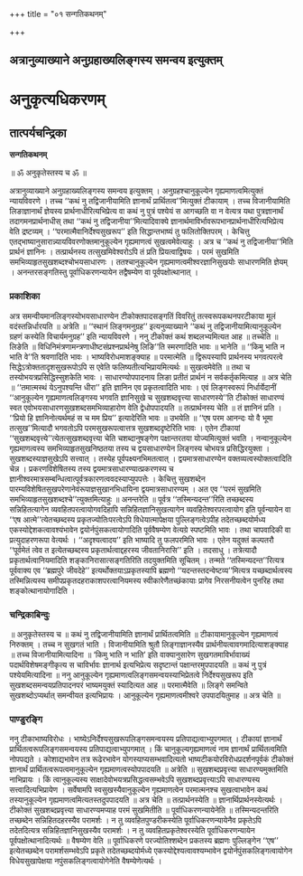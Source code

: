 +++
title = "०१ सन्गतिकथनम्"

+++


## अत्रानुव्याख्याने अनुग्रहाख्यलिङ्गस्य समन्वय इत्युक्तम्

# **अनुकृत्यधिकरणम्**

## **तात्पर्यचन्द्रिका**

**सन्गतिकथनम्**

॥ ॐ अनुकृतेस्तस्य च ॐ ॥

अत्रानुव्याख्याने अनुग्रहाख्यलिङ्गस्य समन्वय इत्युक्तम् । अनुग्रहश्चानुकूल्येन गृह्यमाणत्वमित्युक्तं न्यायविवरणे । तच्च ‘‘कथं नु तद्विजानीयामिति ज्ञानार्थं प्रार्थितत्व’’मित्युक्तं टीकायाम् । तच्च विजानीयामिति लिङाज्ञानार्थं ज्ञेयस्य प्रार्थनाधीरित्यभिप्रेत्य वा कथं नु पुत्रं पश्येयं स आगच्छति वा न वेत्यत्र यथा पुत्रज्ञानार्थं तदागमनप्रार्थनाधीस् तथा ‘‘कथं नु तद्विजानीया’’मित्यादिवाक्ये ज्ञानार्थमाविर्भावरूपभानप्रार्थनाधीरित्यभिप्रेत्य वेति द्रष्टव्यम् । ‘‘परमात्मैवानिर्देश्यसुखरूप’’ इति सिद्धान्तभाष्यं तु फलितोक्तिपरम् । केचित्तु एतद्भाष्यानुसारान्न्यायविवरणोक्तमानुकूल्येन गृह्यमाणत्वं सुखत्वमेवेत्याहुः । अत्र च ‘‘कथं नु तद्विजानीया’’मिति प्रार्थनं ज्ञानिनः । तत्प्रार्थनस्य तत्सुखमिवेश्वरोऽपि तं प्रति प्रियत्वाद्विषयः । परमं सुखमिति समभिव्याहृतसुखशब्दश्चोभयसाधारणः । ततश्चानुकूल्येन गृह्यमाणत्वमीश्वरज्ञानिसुखयोः साधारणमिति ज्ञेयम् । अनन्तरसङ्गतिस्तु पूर्वाधिकरणन्यायेन तद्वैषम्येण वा पूर्वपक्षोत्थानात् ।

### **प्रकाशिका**

अत्र समन्वीयमानलिङ्गस्योभयसाधारण्येन टीकोक्तपादसङ्गतिं विवरितुं तत्स्वरूपकथनपरटीकाया मूलं वदंस्तन्निर्धारयति ॥ अत्रेति ॥ ‘‘स्थानं लिङ्गमनुग्रह’’ इत्यनुव्याख्याने ‘‘कथं नु तद्विजानीयामित्यानुकूल्येन ग्रहणं कस्येति विचार्यमनुग्रह’’ इति न्यायविवरणे । ननु टीकोक्तं कथं शब्दलभ्यमित्यत आह ॥ तच्चेति ॥ लिङेति ॥ विधिनिमंत्रणामन्त्रणाधीष्टसंप्रश्नप्रार्थनेषु लिङि’’ति स्मरणादिति भावः ॥ भानेति ॥ ‘‘किमु भाति न भाति वे’’ति श्रवणादिति भावः । भाष्यविरोधमाशङ्क्याह ॥ परमात्मेति ॥ द्विरूपस्यापि प्रार्थनस्य भगवत्परत्वे सिद्धेऽत्रोक्ततादृशसुखरूपोऽपि स एवेति फलिष्यतीत्यभिप्रायमित्यर्थः ॥ सुखत्वमेवेति ॥ तथा च तस्योभयत्रप्रसिद्धिस्सुशकेति भावः । साधारण्योपपादनाय लिङा प्रतीतं प्रार्थनं न सर्वकर्तृकमित्याह ॥ अत्र चेति ॥ ‘‘तमात्मस्थं येऽनुपश्यन्ति धीरा’’ इति ज्ञानिन एव प्रकृतत्वादिति भावः । एवं लिङ्गस्वरूपं निर्धार्येदानीं ‘‘आनुकूल्येन गृह्यमाणत्वलिङ्गस्य भगवति ज्ञानिसुखे च सुखशब्दवृत्त्या साधारणस्ये’’ति टीकोक्तं साधारण्यं स्वत एवोभयसाधारणसुखशब्दसमभिव्याहारोण वेति द्वेधोपपादयति ॥ तत्प्रार्थनस्य चेति ॥ तं ज्ञानिनं प्रति । ‘‘प्रियो हि ज्ञानिनोत्यर्थमहं स च मम प्रिय’’ इत्यादेरिति भावः ॥ उभयेति ॥ ‘‘एष परम आनन्दः यो वै भूमा तत्सुख’’मित्यादौ भगवतोऽपि परमसुखरूपत्वात्तत्र सुखशब्ददृष्टेरिति भावः । एतेन टीकायां ‘‘सुखशब्दवृत्त्ये’’त्येतत्सुखशब्दवृत्त्या चेति चशब्दानुषङ्गेण पक्षान्तरतया योज्यमित्युक्तं भवति । नन्वानुकूल्येन गृह्यमाणत्वस्य समभिव्याहृतसुखनिष्ठतया तस्य च द्वयसाधारण्येन लिङ्गस्य चोभयत्र प्रसिद्धिरयुक्ता । सुखशब्दस्याज्ञसुखेऽपि सत्त्वात् । तस्येह पूर्वपक्ष्यनभिमतत्वात् । द्वयमात्रसाधारण्येन वक्तव्यत्वस्योक्तत्वादिति चेन्न । प्रकरणविशेषितस्य तस्य द्वयमात्रसाधारण्यात्प्रकरणस्य च ज्ञानीश्वरमात्रसम्बन्धित्वात्पूर्वत्रकारणत्ववदस्याप्युपपत्तेः । केचित्तु सुखशब्देन पारम्यविशेषितसुखपरेणानेवंरूपाज्ञसुखानभिधायिना द्वयमात्रसाधारण्यम् । अत एव ‘‘परमं सुखमिति समभिव्याहृतसुखशब्दश्चे’’त्युक्तमित्याहुः ॥ अनन्तरेति ॥ पूर्वत्र ‘‘तस्मिन्यदन्त’’रिति तच्छब्दस्य सन्निहितत्यागेन व्यवहितपरत्वायोगवदिहापि सन्निहितज्ञानिसुखत्यागेन व्यवहितेश्वरपरत्वायोग इति पूर्वन्यायेन वा ‘‘एष आत्मे’’त्येतच्छब्दस्य प्रकृतज्योतिःपरत्वेऽपि विधेयात्मापेक्षया पुल्लिङ्गत्वेऽपीह तदेतच्छब्दयोर्मध्य एकस्योद्देशकत्वावश्यंभावेन द्वयोर्नपुंसकत्वायोगादिति पूर्ववैषम्येण वेत्यग्रे स्पष्टमिति भावः । तथा चापवादिकी वा प्रत्युदाहरणरूपा वेत्यर्थः । ‘‘अदृश्यत्वादय’’ इति भाष्यादि तु फलपरमिति भावः । एतेन यदुक्तं कल्पतरौ ‘‘पूर्वमेतं त्वेव त इत्येतच्छब्दस्य प्रकृतार्थत्वाद्दहरस्य जीवतानिरासि’’ इति । तदसाधु । तत्रेत्यादौ प्रकृतार्थत्वानियमादिति शङ्कानिरासात्सङ्गतिरिति तदयुक्तमिति सूचितम् । तन्मते ‘‘तस्मिन्यदन्त’’रित्यत्र पूर्ववाक्य एव ‘‘ब्रह्मपुरे जीवदेहे’’ इत्यर्थोक्तयाऽप्रकृतस्यापि ब्रह्मणो ‘‘यदन्तस्तदन्वेष्टव्य’’मित्यत्र यच्छब्दार्थत्वस्य तस्मिन्नित्यस्य समीपप्रकृतदहराकाशपरत्वानियमस्य स्वीकारेणैतच्छंकायाः प्रागेव निरसनीयत्वेन पुनरिह तथा शङ्कोत्थानायोगादिति ।

### **चन्द्रिकाबिन्दुः**

॥ अनुकृतेस्तस्य च ॥ कथं नु तद्विजानीयामिति ज्ञानार्थं प्रार्थितत्वमिति ॥ टीकायामानुकूल्येन गृह्यमाणत्वं निरुक्तम् । तच्च न सुखगतं भाति । विजानीयामिति श्रुतौ लिङ्गाज्ञानस्यैव प्रार्थनीयत्वावगमादित्याशङ्क्याह ॥ तच्च विजानीयामित्यादिना ॥ ‘किमु भाति न भाति’ इति वाक्यानुसारेण सुखगतमाविर्भावाख्यं पदार्थविशेषमङ्गीकृत्य स चाविर्भावः ज्ञानार्थ इत्यभिप्रेत्य सदृष्टान्तं पक्षान्तरमुपपादयति ॥ कथं नु पुत्रं पश्येयमित्यादिना ॥ ननु आनुकूल्येन गृह्यमाणत्वलिङ्गसमन्वयस्याभिप्रेतत्वे निर्देश्यसुखरूप इति सुखशब्दसमन्वयप्रतिपादनपरं भाष्यमयुक्तं स्यादित्यत आह ॥ परमात्मैवेति ॥ लिङ्गे समन्विते सुखशब्दोऽप्यर्थात् समन्वीयत इत्यभिप्रायः । आनुकूल्येन गृह्यमाणत्वमीश्वरे उपपादयितुमाह ॥ अत्र चेति ॥

### **पाण्डुरङ्गि**

ननु टीकाभाष्यविरोधः । भाष्येऽनिर्देश्यसुखरूपलिङ्गसमन्वयस्य प्रतिपाद्यत्वाभ्युपगमात् । टीकायां ज्ञानार्थं प्रार्थितत्वरूपलिङ्गसमन्वयस्य प्रतिपाद्यत्वाभ्युपगमात् । किं चानुकूल्यगृह्यमाणत्वं नाम ज्ञानार्थं प्रार्थितत्वमिति नोपपद्यते । कोशाद्यभावेन तत्र रूढेरभावेन योगस्याप्यसम्भवादित्यतो भाष्यटीकयोरविरोधप्रदर्शनपूर्वकं टीकोक्तं ज्ञानार्थं प्रार्थितत्वरूपत्वमानुकूल्येन गृह्यमाणत्वस्योपपादयति ॥ अत्रेति ॥ सुखशब्दप्रवृत्त्या साधारण्यमुक्तमिति नाभिप्रायः । किं त्वानुकूल्यस्य साक्षादेवोभयत्रप्रसिद्धत्वसम्भवेऽपि सुखशब्दप्रवृत्त्याऽपि साधारण्यस्य सत्त्वादित्यभिप्रायेण । सर्वेषामपि स्वसुखस्यैवानुकूल्येन गृह्यमाणत्वेन परमात्मनश्च सुखत्वाभावेन कथं तस्यानुकूल्येन गृह्यमाणत्वमित्यतस्तदुपपादयति ॥ अत्र चेति ॥ तत्प्रार्थनस्येति ॥ ज्ञानार्थिप्रार्थनस्येत्यर्थः । टीकोक्तं सुखशब्दप्रवृत्त्या साधारण्यमप्याह परमं सुखमितीति ॥ पूर्वाधिकरणन्यायेनेति ॥ तस्मिन्यदन्तरिति तच्छब्देन सन्निहितदहरस्यैव परामर्शः । न तु व्यवहितपुण्डरीकस्येति पूर्वाधिकरणन्यायेनैव प्रकृतेऽपि तदेतदित्यत्र सन्निहितज्ञानिसुखस्यैव परामर्शः । न तु व्यवहितप्रकृतेश्वरस्येति पूर्वाधिकरणन्यायेन पूर्वपक्षोत्थानादित्यर्थः ॥ वैषम्येण वेति ॥ पूर्वाधिकरणे परज्योतिश्शब्देन प्रकतस्य ब्रह्मणः पुल्लिङ्गेन ‘‘एष’’ इत्येतच्छब्देन परामर्शसम्भवेऽपि प्रकृते तदेतच्छब्दयोर्मध्ये एकस्योद्देश्यत्वावश्यम्भावेन द्वयोर्नपुंसकलिङ्गत्वायोगेन विधेयसुखापेक्षया नपुंसकलिङ्गत्वायोगेनेति वैषम्येणेत्यर्थः ।

